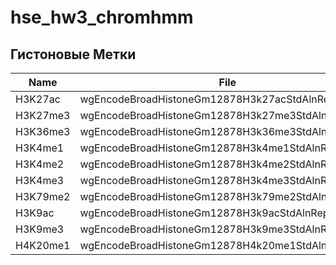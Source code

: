 # hse_hw3_chromhmm
## Гистоновые Метки
Name | File
--- | ---
H3K27ac | wgEncodeBroadHistoneGm12878H3k27acStdAlnRep1.bam
H3K27me3 | wgEncodeBroadHistoneGm12878H3k27me3StdAlnRep1.bam
H3K36me3 | wgEncodeBroadHistoneGm12878H3k36me3StdAlnRep1.bam
H3K4me1 | wgEncodeBroadHistoneGm12878H3k4me1StdAlnRep1.bam
H3K4me2 | wgEncodeBroadHistoneGm12878H3k4me2StdAlnRep1.bam
H3K4me3 | wgEncodeBroadHistoneGm12878H3k4me3StdAlnRep1.bam
H3K79me2 | wgEncodeBroadHistoneGm12878H3k79me2StdAlnRep1.bam
H3K9ac | wgEncodeBroadHistoneGm12878H3k9acStdAlnRep1.bam
H3K9me3 | wgEncodeBroadHistoneGm12878H3k9me3StdAlnRep1.bam
H4K20me1 | wgEncodeBroadHistoneGm12878H4k20me1StdAlnRep1.bam

